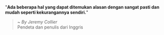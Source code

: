 "**Ada beberapa hal yang dapat ditemukan alasan dengan sangat pasti dan mudah seperti kekurangannya sendiri.**"

> ~ _By Jeremy Collier_  
Pendeta dan penulis dari Inggris
